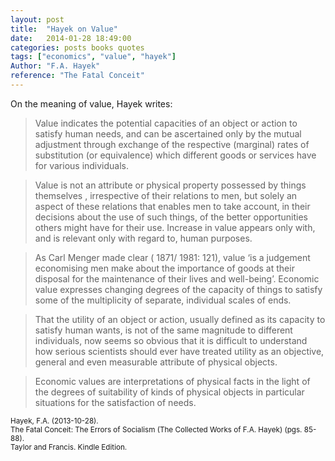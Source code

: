 ```yaml
---
layout: post
title:  "Hayek on Value"
date:   2014-01-28 18:49:00
categories: posts books quotes
tags: ["economics", "value", "hayek"]
Author: "F.A. Hayek"
reference: "The Fatal Conceit"
---
```


On the meaning of value, Hayek writes:

> Value indicates the potential capacities of an object or action to satisfy human needs, and can be ascertained only by the mutual adjustment through exchange of the respective (marginal) rates of substitution (or equivalence) which different goods or services have for various individuals.

> Value is not an attribute or physical property possessed by things themselves , irrespective of their relations to men, but solely an aspect of these relations that enables men to take account, in their decisions about the use of such things, of the better opportunities others might have for their use. Increase in value appears only with, and is relevant only with regard to, human purposes.

> As Carl Menger made clear ( 1871/ 1981: 121), value ‘is a judgement economising men make about the importance of goods at their disposal for the maintenance of their lives and well-being’. Economic value expresses changing degrees of the capacity of things to satisfy some of the multiplicity of separate, individual scales of ends.

> That the utility of an object or action, usually defined as its capacity to satisfy human wants, is not of the same magnitude to different individuals, now seems so obvious that it is difficult to understand how serious scientists should ever have treated utility as an objective, general and even measurable attribute of physical objects.

> Economic values are interpretations of physical facts in the light of the degrees of suitability of kinds of physical objects in particular situations for the satisfaction of needs.

<small>Hayek, F.A. (2013-10-28).<br />
The Fatal Conceit: The Errors of Socialism (The Collected Works of F.A. Hayek) (pgs. 85-88).<br />
Taylor and Francis. Kindle Edition.</small>
